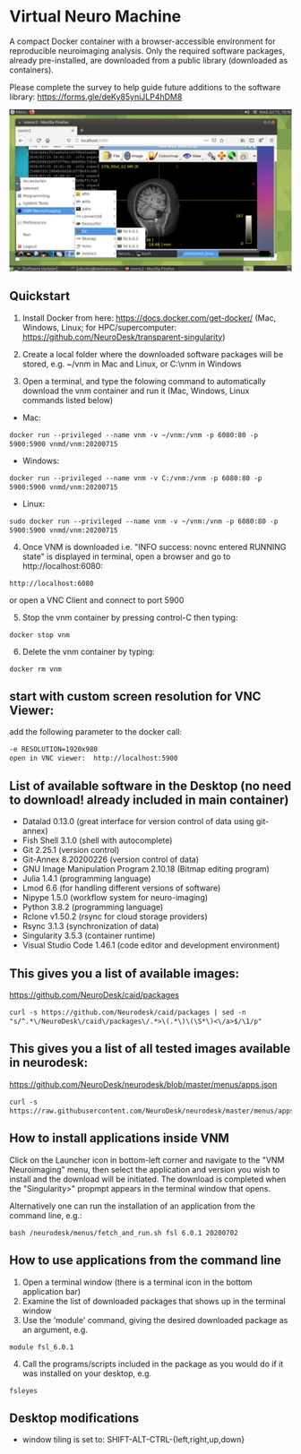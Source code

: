 # Virtual Neuro Machine

A compact Docker container with a browser-accessible environment for reproducible neuroimaging analysis. Only the required software packages, already pre-installed, are downloaded from a public library (downloaded as containers).

Please complete the survey to help guide future additions to the software library: https://forms.gle/deKy85yniJLP4hDM8

![Screenshot](Screenshot.png)

## Quickstart
1. Install Docker from here: https://docs.docker.com/get-docker/ (Mac, Windows, Linux; for HPC/supercomputer: https://github.com/NeuroDesk/transparent-singularity)

2. Create a local folder where the downloaded software packages will be stored, e.g. ~/vnm in Mac and Linux, or C:\vnm in Windows 

3. Open a terminal, and type the folowing command to automatically download the vnm container and run it (Mac, Windows, Linux commands listed below) 

* Mac:
```
docker run --privileged --name vnm -v ~/vnm:/vnm -p 6080:80 -p 5900:5900 vnmd/vnm:20200715
```
* Windows:
```
docker run --privileged --name vnm -v C:/vnm:/vnm -p 6080:80 -p 5900:5900 vnmd/vnm:20200715
```
* Linux:
```
sudo docker run --privileged --name vnm -v ~/vnm:/vnm -p 6080:80 -p 5900:5900 vnmd/vnm:20200715
```

4. Once VNM is downloaded i.e. "INFO success: novnc entered RUNNING state" is displayed in terminal, open a browser and go to http://localhost:6080:
```
http://localhost:6080
```
or open a VNC Client and connect to port 5900

5. Stop the vnm container by pressing control-C then typing:
```
docker stop vnm
```

6. Delete the vnm container by typing:
```
docker rm vnm
```

## start with custom screen resolution for VNC Viewer:
add the following parameter to the docker call:
```
-e RESOLUTION=1920x980
open in VNC viewer:  http://localhost:5900
```

## List of available software in the Desktop (no need to download! already included in main container)
* Datalad 0.13.0 (great interface for version control of data using git-annex)
* Fish Shell 3.1.0 (shell with autocomplete)
* Git 2.25.1 (version control)
* Git-Annex 8.20200226 (version control of data)
* GNU Image Manipulation Program 2.10.18 (Bitmap editing program)
* Julia 1.4.1 (programming language)
* Lmod 6.6 (for handling different versions of software)
* Nipype 1.5.0 (workflow system for neuro-imaging)
* Python 3.8.2 (programming language)
* Rclone v1.50.2 (rsync for cloud storage providers)
* Rsync 3.1.3 (synchronization of data)
* Singularity 3.5.3 (container runtime)
* Visual Studio Code 1.46.1 (code editor and development environment)

## This gives you a list of available images:
https://github.com/NeuroDesk/caid/packages
```
curl -s https://github.com/Neurodesk/caid/packages | sed -n "s/^.*\/NeuroDesk\/caid\/packages\/.*>\(.*\)\(\S*\)<\/a>$/\1/p"
```

## This gives you a list of all tested images available in neurodesk:
https://github.com/NeuroDesk/neurodesk/blob/master/menus/apps.json
```
curl -s https://raw.githubusercontent.com/NeuroDesk/neurodesk/master/menus/apps.json
```

## How to install applications inside VNM
Click on the Launcher icon in bottom-left corner and navigate to the "VNM Neuroimaging" menu, then select the application and version you wish to install and the download will be initiated. The download is completed when the "Singularity>" propmpt appears in the terminal window that opens.

Alternatively one can run the installation of an application from the command line, e.g.:
```
bash /neurodesk/menus/fetch_and_run.sh fsl 6.0.1 20200702
```

## How to use applications from the command line
1. Open a terminal window (there is a terminal icon in the bottom application bar)
2. Examine the list of downloaded packages that shows up in the terminal window
3. Use the 'module' command, giving the desired downloaded package as an argument, e.g.
```
module fsl_6.0.1
```
4. Call the programs/scripts included in the package as you would do if it was installed on your desktop, e.g.
```
fsleyes
```

## Desktop modifications
* window tiling is set to: SHIFT-ALT-CTRL-{left,right,up,down}
